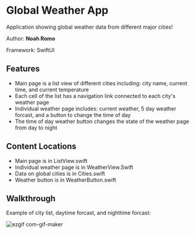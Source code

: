 # Global Weather App

Application showing global weather data from different major cities!

Author: **Noah Romo**

Framework: SwiftUI

## Features

* Main page is a list view of different cities including: city name, current time, and current temperature
* Each cell of the list has a navigation link connected to each city's weather page 
* Individual weather page includes: current weather, 5 day weather forcast, and a button to change the time of day
* The time of day weather button changes the state of the weather page from day to night

## Content Locations

* Main page is in ListView.swift
* Individual weather page is in WeatherView.Swift
* Data on global cities is in Cities.swift
* Weather button is in WeatherButton.swift

## Walkthrough 

Example of city list, daytime forcast, and nighttime forcast:

![ezgif com-gif-maker](https://user-images.githubusercontent.com/86748575/168734940-7dd4f3f1-55a6-48cb-823c-91ae43e79b5c.gif)
